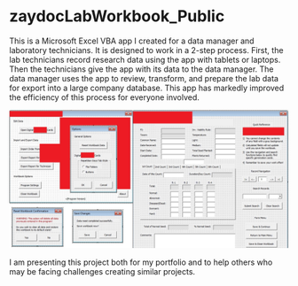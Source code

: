 # zaydocLabWorkbook_Public

This is a Microsoft Excel VBA app I created for a data manager and laboratory technicians. It is designed to work in a 2-step process. First, the lab technicians record research data using the app with tablets or laptops. Then the technicians give the app with its data to the data manager. The data manager uses the app to review, transform, and prepare the lab data for export into a large company database. This app has markedly improved the efficiency of this process for everyone involved.

![LabWorkbookIntro](labworkbook_intro.jpg)

I am presenting this project both for my portfolio and to help others who may be facing challenges creating similar projects.
